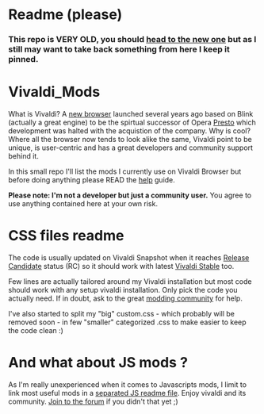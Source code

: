# Readme (please)
### This repo is VERY OLD, you should [head to the new one](https://github.com/Hadden89/Vivaldi_Mods_3.8) but as I still may want to take back something from here I keep it pinned.

# Vivaldi_Mods 
What is Vivaldi? A [new browser](https://vivaldi.com) launched several years ago based on Blink (actually a great engine) to be the spirtual successor of Opera [Presto](https://en.wikipedia.org/wiki/Presto_(browser_engine)) which development was halted with the acquistion of the company. Why is cool? Where all the browser now tends to look alike the same, Vivaldi point to be unique, is user-centric and has a great developers and community support behind it.

In this small repo I'll list the mods I currently use on Vivaldi Browser but before doing anything please READ the [help](https://forum.vivaldi.net/topic/10549/modding-vivaldi?page=1) guide.

**Please note: I'm not a developer but just a community user.**
You agree to use anything contained here at your own risk.

# CSS files readme 
The code is usually updated on Vivaldi Snapshot when it reaches [Release Candidate](https://forum.vivaldi.net/search?term=RC&in=titles&matchWords=all&categories%5B%5D=83&sortBy=topic.timestamp&sortDirection=desc&showAs=topics) status (RC) so it should work with latest [Vivaldi Stable](https://vivaldi.com/download/) too.

Few lines are actually tailored around my Vivaldi installation but most code should work with any setup vivaldi installation. Only pick the code you actually need. If in doubt, ask to the great [modding community](https://forum.vivaldi.net/category/52/modifications) for help.

I've also started to split my "big" custom.css - which probably will be removed soon - in few "smaller" categorized .css to make easier to keep the code clean :)

# And what about JS mods ?
As I'm really unexperienced when it comes to Javascripts mods, I limit to link most useful mods in a [separated JS readme file](https://github.com/Hadden89/Vivaldi_mods/blob/master/Javascript_mods.md). Enjoy vivaldi and its community. [Join to the forum](https://forum.vivaldi.net) if you didn't that yet ;)
